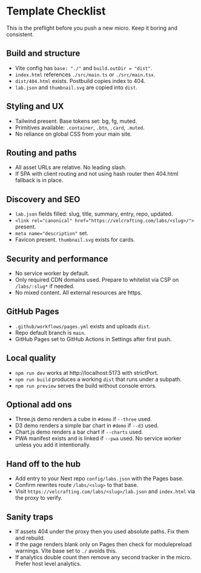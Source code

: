 # Template Checklist

This is the preflight before you push a new micro. Keep it boring and consistent.

## Build and structure
- Vite config has `base: "./"` and `build.outDir = "dist"`.
- `index.html` references `./src/main.ts` or `./src/main.tsx`.
- `dist/404.html` exists. Postbuild copies index to 404.
- `lab.json` and `thumbnail.svg` are copied into `dist`.

## Styling and UX
- Tailwind present. Base tokens set: bg, fg, muted.
- Primitives available: `.container`, `.btn`, `.card`, `.muted`.
- No reliance on global CSS from your main site.

## Routing and paths
- All asset URLs are relative. No leading slash.
- If SPA with client routing and not using hash router then 404.html fallback is in place.

## Discovery and SEO
- `lab.json` fields filled: slug, title, summary, entry, repo, updated.
- `<link rel="canonical" href="https://velcrafting.com/labs/<slug>/">` present.
- `meta name="description"` set.
- Favicon present. `thumbnail.svg` exists for cards.

## Security and performance
- No service worker by default.
- Only required CDN domains used. Prepare to whitelist via CSP on `/labs/:slug*` if needed.
- No mixed content. All external resources are https.

## GitHub Pages
- `.github/workflows/pages.yml` exists and uploads `dist`.
- Repo default branch is `main`.
- GitHub Pages set to GitHub Actions in Settings after first push.

## Local quality
- `npm run dev` works at http://localhost:5173 with strictPort.
- `npm run build` produces a working `dist` that runs under a subpath.
- `npm run preview` serves the build without console errors.

## Optional add ons
- Three.js demo renders a cube in `#demo` if `--three` used.
- D3 demo renders a simple bar chart in `#demo` if `--d3` used.
- Chart.js demo renders a bar chart if `--charts` used.
- PWA manifest exists and is linked if `--pwa` used. No service worker unless you add it intentionally.

## Hand off to the hub
- Add entry to your Next repo `config/labs.json` with the Pages base.
- Confirm rewrites route `/labs/<slug>` to that base.
- Visit `https://velcrafting.com/labs/<slug>/lab.json` and `index.html` via the proxy to verify.

## Sanity traps
- If assets 404 under the proxy then you used absolute paths. Fix them and rebuild.
- If the page renders blank only on Pages then check for modulepreload warnings. Vite base set to `./` avoids this.
- If analytics double count then remove any second tracker in the micro. Prefer host level analytics.